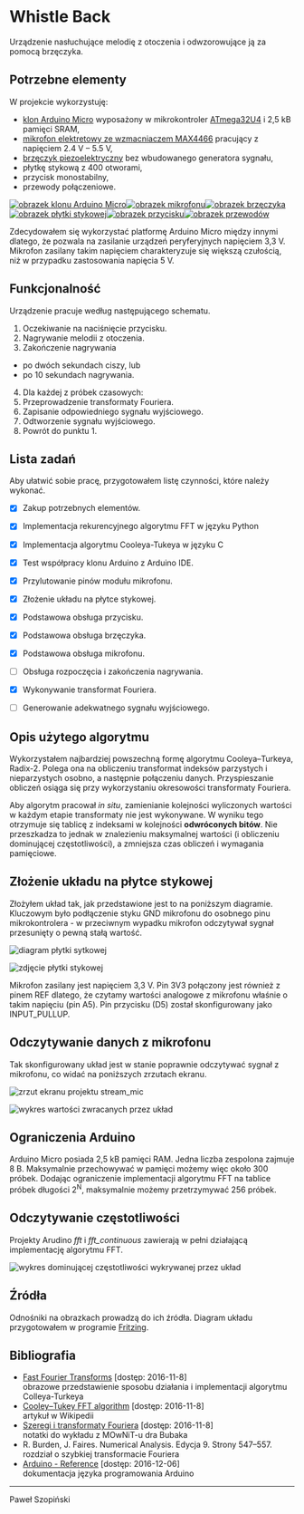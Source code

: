 # Whistle Back
Urządzenie nasłuchujące melodię z otoczenia i odwzorowujące ją za pomocą 
brzęczyka.


## Potrzebne elementy
W projekcie wykorzystuję:
* [klon Arduino Micro][arduino-ali] wyposażony w mikrokontroler [ATmega32U4][atmega] i 2,5&nbsp;kB pamięci SRAM,
* [mikrofon elektretowy ze wzmacniaczem MAX4466][mic-ali] pracujący z napięciem 2.4&nbsp;V &ndash; 5.5&nbsp;V,
* [brzęczyk piezoelektryczny][buzzer-ali] bez wbudowanego generatora sygnału,
* płytkę stykową z 400 otworami,
* przycisk monostabilny,
* przewody połączeniowe.

<a href="https://www.aliexpress.com/item/Micro-ATmega32U4-5V-16MHz-Pins-soldered-Compatible-with-Arduino-Micro-and-Leonardo/32676998690.html">![obrazek klonu Arduino Micro][arduino-img]</a><a href="https://www.aliexpress.com/item/New-Electret-Microphone-Amplifier-MAX4466-With-Adjustable-Gain-For-Arduino/32717091448.html">![obrazek mikrofonu][mic-img]</a><a href="http://www.robitshop.com/passive-buzzer-module">![obrazek brzęczyka][buzzer-img]</a><a href="https://www.aliexpress.com/item/V1NF-Hot-Sale-400-Points-Solderless-Bread-Board-Breadboard-PCB-Test-Board-Free-Shipping/32633859572.html">![obrazek płytki stykowej][breadboard-img]</a><a href="http://minielektro.dk/dip-tryk-knap.html">![obrazek przycisku][button-img]</a><a href="https://kamami.pl/13022-przewody-i-zlacza-do-arduino">![obrazek przewodów][wires-img]</a>

Zdecydowałem się wykorzystać platformę Arduino Micro między innymi dlatego, że pozwala na zasilanie urządzeń peryferyjnych napięciem 3,3&nbsp;V. Mikrofon zasilany takim napięciem charakteryzuje się większą czułością, niż w przypadku zastosowania napięcia 5&nbsp;V.


## Funkcjonalność
Urządzenie pracuje według następującego schematu.

1. Oczekiwanie na naciśnięcie przycisku.
2. Nagrywanie melodii z otoczenia.
3. Zakończenie nagrywania
  - po dwóch sekundach ciszy, lub
  - po 10 sekundach nagrywania.
4. Dla każdej z próbek czasowych:
  1. Przeprowadzenie transformaty Fouriera.
  2. Zapisanie odpowiedniego sygnału wyjściowego.
5. Odtworzenie sygnału wyjściowego.
6. Powrót do punktu 1.


## Lista zadań
Aby ułatwić sobie pracę, przygotowałem listę czynności, które należy wykonać.
- [x] Zakup potrzebnych elementów.
- [x] Implementacja rekurencyjnego algorytmu FFT w języku Python
- [x] Implementacja algorytmu Cooleya-Tukeya w języku C
- [x] Test współpracy klonu Arduino z Arduino IDE.
- [x] Przylutowanie pinów modułu mikrofonu.
- [x] Złożenie układu na płytce stykowej.
- [x] Podstawowa obsługa przycisku.
- [x] Podstawowa obsługa brzęczyka.
- [x] Podstawowa obsługa mikrofonu.
- [ ] Obsługa rozpoczęcia i zakończenia nagrywania.
- [x] Wykonywanie transformat Fouriera.
- [ ] Generowanie adekwatnego sygnału wyjściowego.


## Opis użytego algorytmu
Wykorzystałem najbardziej powszechną formę algorytmu Cooleya–Turkeya, Radix-2. Polega ona na obliczeniu transformat indeksów parzystych i nieparzystych osobno, a następnie połączeniu danych. Przyspieszanie obliczeń osiąga się przy wykorzystaniu okresowości transformaty Fouriera.

Aby algorytm pracował *in situ*, zamienianie kolejności wyliczonych wartości w każdym etapie transformaty nie jest wykonywane. W wyniku tego otrzymuje się tablicę z indeksami w kolejności **odwróconych bitów**. Nie przeszkadza to jednak w znalezieniu maksymalnej wartości (i obliczeniu dominującej częstotliwości), a zmniejsza czas obliczeń i wymagania pamięciowe.



## Złożenie układu na płytce stykowej
Złożyłem układ tak, jak przedstawione jest to na poniższym diagramie. Kluczowym było podłączenie styku GND mikrofonu do osobnego pinu mikrokontrolera - w przeciwnym wypadku mikrofon odczytywał sygnał przesunięty o pewną stałą wartość.

![diagram płytki sytkowej][breadboard-diagram]

![zdjęcie płytki stykowej][breadboard-photo]

Mikrofon zasilany jest napięciem 3,3&nbsp;V. Pin 3V3 połączony jest również z pinem REF dlatego, że czytamy wartości analogowe z mikrofonu właśnie o takim napięciu (pin A5). Pin przycisku (D5) został skonfigurowany jako INPUT_PULLUP.


## Odczytywanie danych z mikrofonu
Tak skonfigurowany układ jest w stanie poprawnie odczytywać sygnał z mikrofonu, co widać na poniższych zrzutach ekranu.

![zrzut ekranu projektu stream_mic][stream-mic-code]

![wykres wartości zwracanych przez układ][stream-mic-chart]


## Ograniczenia Arduino
Arduino Micro posiada 2,5&nbsp;kB pamięci RAM. Jedna liczba zespolona zajmuje 8&nbsp;B. Maksymalnie przechowywać w pamięci możemy więc około 300 próbek. Dodając ograniczenie implementacji algorytmu FFT na tablice próbek długości 2<sup>N</sup>, maksymalnie możemy przetrzymywać 256 próbek.


## Odczytywanie częstotliwości
Projekty Arudino *fft* i *fft_continuous* zawierają w pełni działającą implementację algorytmu FFT.

![wykres dominującej częstotliwości wykrywanej przez układ][fft-continuous-chart]


## Źródła
Odnośniki na obrazkach prowadzą do ich źródła. Diagram układu przygotowałem w programie [Fritzing](http://fritzing.org/home/).

## Bibliografia
* [Fast Fourier Transforms](http://www.katjaas.nl/FFT/FFT.html) [dostęp: 2016-11-8]  
  obrazowe przedstawienie sposobu działania i implementacji algorytmu Colleya-Turkeya
* [Cooley&ndash;Tukey FFT algorithm](https://en.wikipedia.org/wiki/Cooley–Tukey_FFT_algorithm) [dostęp: 2016-11-8]  
  artykuł w Wikipedii
* [Szeregi i transformaty Fouriera](http://www.icsr.agh.edu.pl/~mownit/output/pdf/fourier.pdf) [dostęp: 2016-11-8]  
  notatki do wykładu z MOwNiT-u dra Bubaka
* R. Burden, J. Faires. Numerical Analysis. Edycja 9. Strony 547&ndash;557.  
  rozdział o szybkiej transformacie Fouriera
* [Arduino - Reference](https://www.arduino.cc/en/Reference/HomePage) [dostęp: 2016-12-06]  
  dokumentacja języka programowania Arduino

***

Paweł Szopiński
    
[arduino-ali]: https://www.aliexpress.com/item/Micro-ATmega32U4-5V-16MHz-Pins-soldered-Compatible-with-Arduino-Micro-and-Leonardo/32676998690.html
[atmega]: http://www.atmel.com/devices/atmega32u4.aspx
[mic-ali]: https://www.aliexpress.com/item/New-Electret-Microphone-Amplifier-MAX4466-With-Adjustable-Gain-For-Arduino/32717091448.html
[buzzer-ali]: https://www.aliexpress.com/item/Passive-Buzzer-Module-for-Arduino-AVR-PIC-Good-New-KY-006/32273623799.html

[arduino-img]: img/arduino.png
[mic-img]: img/mic.png
[buzzer-img]: img/buzzer.png
[breadboard-img]: img/breadboard.png
[button-img]: img/button.png
[wires-img]: img/wires.png

[breadboard-diagram]: img/breadboard-diagram.png
[breadboard-photo]: img/breadboard-photo.png

[stream-mic-code]: img/stream-mic-code.png
[stream-mic-chart]: img/stream-mic-chart.png
[fft-continuous-chart]: img/fft-continuous-chart.png
